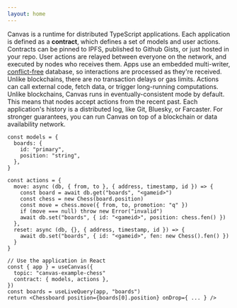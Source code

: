 ```yaml
---
layout: home
---
```


<HeroRow text="The general computing platform for the decentralized web" :image="{ light: '/graphic_mainframe_4.png', dark: '/graphic_mainframe_3.png' }" tagline="Canvas is a serverless runtime, that makes writing distributed & decentralized applications as easy as writing ordinary applications." v-bind:bullets="['Build applications with just TypeScript, using Postgres and SQLite', 'Application data is signed, replicated using libp2p, and automatically merged', 'Supports open web standards like IPLD, and works with any chain or DID provider']">
  <HeroAction theme="brand big" text="Tutorial" href="/1-introduction" />
  <HeroAction theme="brand big" text="Blog" href="/blog" />
  <HeroAction theme="alt big" text="API Docs" href="/readme-core" />
</HeroRow>

<TextRow title="About the platform">
  <TextItem>Canvas is a runtime for distributed TypeScript applications.</TextItem>
  <TextItem>Each application is defined as a <strong>contract</strong>, which defines a set of models and user actions. Contracts can be pinned to IPFS, published to Github Gists, or just hosted in your repo.</TextItem>
  <TextItem>User actions are relayed between everyone on the network, and executed by nodes who receives them. Apps use an embedded multi-writer, <a href="https://crdt.tech" target="_blank">conflict-free</a> database, so interactions are processed as they're received.</TextItem>
  <TextItem>Unlike blockchains, there are no transaction delays or gas limits. Actions can call external code, fetch data, or trigger long-running computations.</TextItem>
</TextRow>

<TextRow title="Eventually-consistent mode">
  <TextItem>Unlike blockchains, Canvas runs in eventually-consistent mode by default. This means that nodes accept actions from the recent past.</TextItem>
  <TextItem>Each application's history is a distributed log, like Git, Bluesky, or Farcaster.</TextItem>
  <TextItem>For stronger guarantees, you can run Canvas on top of a blockchain or data availability network.</TextItem>
</TextRow>


<DemoToggle v-bind:options="['Game']" defaultOption="Game"></DemoToggle>

<DemoCell />

```tsx:Game preview
const models = {
  boards: {
    id: "primary",
    position: "string",
  },
}

const actions = {
  move: async (db, { from, to }, { address, timestamp, id }) => {
    const board = await db.get("boards", "<gameid>")
    const chess = new Chess(board.position)
    const move = chess.move({ from, to, promotion: "q" })
    if (move === null) throw new Error("invalid")
    await db.set("boards", { id: "<gameid>", position: chess.fen() })
  },
  reset: async (db, {}, { address, timestamp, id }) => {
    await db.set("boards", { id: "<gameid>", fen: new Chess().fen() })
  }
}

// Use the application in React
const { app } = useCanvas({
  topic: "canvas-example-chess"
  contract: { models, actions },
})
const boards = useLiveQuery(app, "boards")
return <Chessboard position={boards[0].position} onDrop={ ... } />
```

<FeatureRow title="Core Components" detail="">
  <FeatureCard title="Okra" details="A p2p-optimized Prolly tree that allows fast sync between ordered sets of actions." link="https://github.com/canvasxyz/okra" linkText="Github" secondaryLink="https://docs.canvas.xyz/blog/2023-05-04-merklizing-the-key-value-store.html" secondaryLinkText="Blog Post"/>
  <FeatureCard title="GossipLog" details="A self-authenticating causal log for multi-writer applications." link="https://github.com/canvasxyz/canvas/tree/main/packages/gossiplog" linkText="Github" secondaryLinkText="Presentation" secondaryLink="https://www.youtube.com/watch?v=X8nAdx1G-Cs"/>
  <FeatureCard title="ModelDB" details="A cross-platform relational database wrapper, supporting IndexedDB and SQLite." link="https://github.com/canvasxyz/canvas/tree/main/packages/modeldb" linkText="Github"/>
</FeatureRow>

<FeatureRow title="Signers" detail="">
  <FeatureCard title="Sign in with Web3 DIDs" details="Log in with an Ethereum wallet. Also supports other chains like Cosmos, Solana, and Polkadot." linkText="Demo" link="https://canvas-chat.pages.dev/"/>
  <FeatureCard title="Sign in with Bluesky" details="Log in with your decentralized identity from the Bluesky PLC network." linkText="Demo" link="https://canvas-chat.pages.dev/"/>
  <FeatureCard title="Sign in with OpenID" details="Log in trustlessly with Google, Apple, or other SSO providers." soon="Coming soon"/>
</FeatureRow>

<HomepageFooter />
